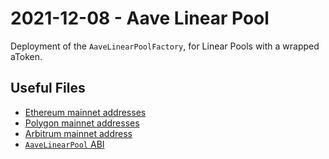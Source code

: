 # 2021-12-08 - Aave Linear Pool

Deployment of the `AaveLinearPoolFactory`, for Linear Pools with a wrapped aToken.

## Useful Files

- [Ethereum mainnet addresses](./output/mainnet.json)
- [Polygon mainnet addresses](./output/polygon.json)
- [Arbitrum mainnet address](./output/arbitrum.json)
- [`AaveLinearPool` ABI](./abi/AaveLinearPool.json)
